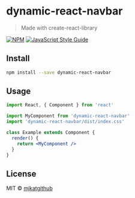 # dynamic-react-navbar

> Made with create-react-library

[![NPM](https://img.shields.io/npm/v/dynamic-react-navbar.svg)](https://www.npmjs.com/package/dynamic-react-navbar) [![JavaScript Style Guide](https://img.shields.io/badge/code_style-standard-brightgreen.svg)](https://standardjs.com)

## Install

```bash
npm install --save dynamic-react-navbar
```

## Usage

```jsx
import React, { Component } from 'react'

import MyComponent from 'dynamic-react-navbar'
import 'dynamic-react-navbar/dist/index.css'

class Example extends Component {
  render() {
    return <MyComponent />
  }
}
```

## License

MIT © [mjkatgithub](https://github.com/mjkatgithub)
